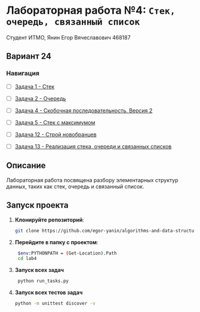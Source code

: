 # Лабораторная работа №4: `Стек, очередь, связанный список`

Студент ИТМО,  Янин Егор Вячеславович  468187
## Вариант 24
### Навигация

- [ ] [Задача 1 - Стек](https://github.com/egor-yanin/algorithms-and-data-structures/tree/lab4/lab4/task1)
- [ ] [Задача 2 - Очередь](https://github.com/egor-yanin/algorithms-and-data-structures/tree/lab4/lab4/task2)
- [ ] [Задача 4 - Скобочная последовательность. Версия 2](https://github.com/egor-yanin/algorithms-and-data-structures/tree/lab4/lab4/task4)
- [ ] [Задача 5 - Стек с максимумом](https://github.com/egor-yanin/algorithms-and-data-structures/tree/lab4/lab4/task5)
- [ ] [Задача 12 - Строй новобранцев](https://github.com/egor-yanin/algorithms-and-data-structures/tree/lab4/lab4/task12)
- [ ] [Задача 13 - Реализация стека, очереди и связанных списков](https://github.com/egor-yanin/algorithms-and-data-structures/tree/lab4/lab4/task13)


## Описание
Лабораторная работа посвящена разбору элементарных структур данных, таких как стек, очередь и связанный список.

## Запуск проекта
1. **Клонируйте репозиторий**:
   ```bash
   git clone https://github.com/egor-yanin/algorithms-and-data-structures.git
   ```
2. **Перейдите в папку с проектом**:
   ```bash
    $env:PYTHONPATH = (Get-Location).Path
    cd lab4
   ```
3. **Запуск всех задач**
   ```bash
    python run_tasks.py
   ```

4. **Запуск всех  тестов задач**
   ```bash
   python -m unittest discover -v
   ```